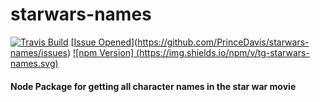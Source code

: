 # starwars-names

[![Travis Build](https://img.shields.io/travis/PrinceDavis/starwars-names.svg?style=flat-square)](https://travis-ci.org/PrinceDavis/starwars-names)
[[Issue Opened](https://img.shields.io/github/issues/PrinceDavis/starwars-names.svg?style=flat-square)](https://github.com/PrinceDavis/starwars-names/issues)
[![npm Version] (https://img.shields.io/npm/v/tg-starwars-names.svg)](https://www.npmjs.com/package/tg-starwars-names)

#### Node Package for getting all character names in the star war movie